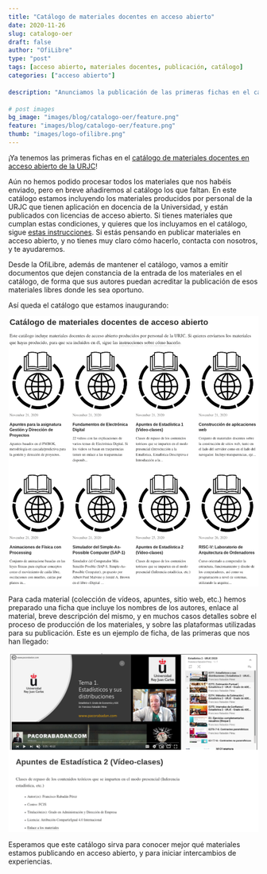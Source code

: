 ```yaml
---
title: "Catálogo de materiales docentes en acceso abierto"
date: 2020-11-26
slug: catalogo-oer
draft: false
author: "OfiLibre"
type: "post"
tags: [acceso abierto, materiales docentes, publicación, catálogo]
categories: ["acceso abierto"]

description: "Anunciamos la publicación de las primeras fichas en el catálogo de materiales docentes en acceso abierto de la URJC."

# post images 
bg_image: "images/blog/catalogo-oer/feature.png"
feature: "images/blog/catalogo-oer/feature.png"
thumb: "images/logo-ofilibre.png"
---
```

¡Ya tenemos las primeras fichas en el [catálogo de materiales docentes en acceso abierto de la URJC](/catalogo)!

Aún no hemos podido procesar todos los materiales que nos habéis enviado, pero en breve añadiremos al catálogo los que faltan. En este catálogo estamos incluyendo los materiales producidos por personal de la URJC que tienen aplicación en docencia de la Universidad, y están publicados con licencias de acceso abierto. Si tienes materiales que cumplan estas condiciones, y quieres que los incluyamos en el catálogo, sigue [estas instrucciones](/blog/catalogo-materiales-libres). Si estás pensando en publicar materiales en acceso abierto, y no tienes muy claro cómo hacerlo, contacta con nosotros, y te ayudaremos.

Desde la OfiLibre, además de mantener el catálogo, vamos a emitir documentos que dejen constancia de la entrada de los materiales en el catálogo, de forma que sus autores puedan acreditar la publicación de esos materiales libres donde les sea oportuno.

Así queda el catálogo que estamos inaugurando:

[![Catálogo](/images/blog/catalogo-oer/catalogo.png)](/catalogo)

Para cada material (colección de vídeos, apuntes, sitio web, etc.) hemos preparado una ficha que incluye los nombres de los autores, enlace al material, breve descripción del mismo, y en muchos casos detalles sobre el proceso de producción de los materiales, y sobre las plataformas utilizadas para su publicación. Este es un ejemplo de ficha, de las primeras que nos han llegado:

[![Ejemplo de ficha del catálogo](/images/blog/catalogo-oer/ejemplo.png)](/catalogo/rabadan-perez-01)

Esperamos que este catálogo sirva para conocer mejor qué materiales estamos publicando en acceso abierto, y para iniciar intercambios de experiencias.